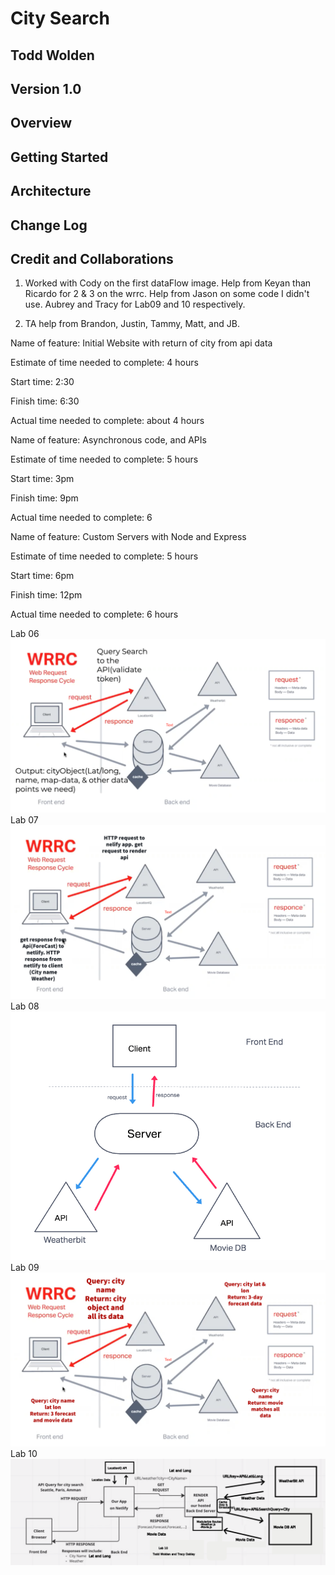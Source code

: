 # City Search

## Todd Wolden

## Version 1.0

## Overview


## Getting Started


## Architecture


## Change Log


## Credit and Collaborations

1. Worked with Cody on the first dataFlow image. Help from Keyan than Ricardo for 2 & 3 on the wrrc. Help from Jason on some code I didn't use. Aubrey and Tracy for Lab09 and 10 respectively.

2. TA help from Brandon, Justin, Tammy, Matt, and JB.

Name of feature: Initial Website with return of city from api data

Estimate of time needed to complete: 4 hours

Start time: 2:30

Finish time: 6:30

Actual time needed to complete: about 4 hours

Name of feature: Asynchronous code, and APIs

Estimate of time needed to complete: 5 hours

Start time: 3pm

Finish time: 9pm

Actual time needed to complete: 6

Name of feature: Custom Servers with Node and Express

Estimate of time needed to complete: 5 hours

Start time:  6pm

Finish time: 12pm

Actual time needed to complete: 6 hours

Lab 06
![Lab6](src/dataflow.png)
Lab 07
![Lab7](src/lab07.jpg)
Lab 08
![Lab8](src/lab03.png)
Lab 09
![Lab9](public/Aubrey-Todd-09.jpg)
Lab 10
![Lab10](public/lab10wrrc.png)